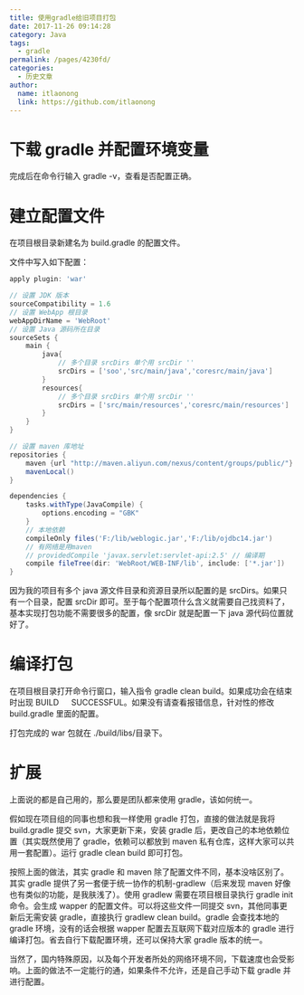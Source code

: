 ```yaml
---
title: 使用gradle给旧项目打包
date: 2017-11-26 09:14:28
category: Java
tags:
  - gradle
permalink: /pages/4230fd/
categories:
  - 历史文章
author:
  name: itlaonong
  link: https://github.com/itlaonong
---
```


# 下载 gradle 并配置环境变量

完成后在命令行输入 gradle -v，查看是否配置正确。

# 建立配置文件

在项目根目录新建名为 build.gradle 的配置文件。

<!-- more -->

文件中写入如下配置：

```groovy
apply plugin: 'war'

// 设置 JDK 版本
sourceCompatibility = 1.6
// 设置 WebApp 根目录
webAppDirName = 'WebRoot'
// 设置 Java 源码所在目录
sourceSets {
    main {
        java{
            // 多个目录 srcDirs 单个用 srcDir ''
            srcDirs = ['soo','src/main/java','coresrc/main/java']
        }
        resources{
            // 多个目录 srcDirs 单个用 srcDir ''
            srcDirs = ['src/main/resources','coresrc/main/resources']
        }
    }
}

// 设置 maven 库地址
repositories {
    maven {url "http://maven.aliyun.com/nexus/content/groups/public/"}
    mavenLocal()
}

dependencies {
    tasks.withType(JavaCompile) {
        options.encoding = "GBK"
    }
    // 本地依赖
    compileOnly files('F:/lib/weblogic.jar','F:/lib/ojdbc14.jar')
    // 有网络是用maven
    // providedCompile 'javax.servlet:servlet-api:2.5' // 编译期
    compile fileTree(dir: 'WebRoot/WEB-INF/lib', include: ['*.jar'])
}
```

因为我的项目有多个 java 源文件目录和资源目录所以配置的是 srcDirs。如果只有一个目录，配置 srcDir 即可。至于每个配置项什么含义就需要自己找资料了，基本实现打包功能不需要很多的配置，像 srcDir 就是配置一下 java 源代码位置就好了。

# 编译打包

在项目根目录打开命令行窗口，输入指令 gradle clean build。如果成功会在结束时出现 BUILD 　 SUCCESSFUL。如果没有请查看报错信息，针对性的修改 build.gradle 里面的配置。

打包完成的 war 包就在 ./build/libs/目录下。

<!-- more -->

# 扩展

上面说的都是自己用的，那么要是团队都来使用 gradle，该如何统一。

假如现在项目组的同事也想和我一样使用 gradle 打包，直接的做法就是我将 build.gradle 提交 svn，大家更新下来，安装 gradle 后，更改自己的本地依赖位置（其实既然使用了 gradle，依赖可以都放到 maven 私有仓库，这样大家可以共用一套配置）。运行 gradle clean build 即可打包。

按照上面的做法，其实 gradle 和 maven 除了配置文件不同，基本没啥区别了。其实 gradle 提供了另一套便于统一协作的机制-gradlew（后来发现 maven 好像也有类似的功能，是我肤浅了）。使用 gradlew 需要在项目根目录执行 gradle init 命令。会生成 wapper 的配置文件。可以将这些文件一同提交 svn，其他同事更新后无需安装 gradle，直接执行 gradlew clean build。gradle 会查找本地的 gradle 环境，没有的话会根据 wapper 配置去互联网下载对应版本的 gradle 进行编译打包。省去自行下载配置环境，还可以保持大家 gradle 版本的统一。

当然了，国内特殊原因，以及每个开发者所处的网络环境不同，下载速度也会受影响。上面的做法不一定能行的通，如果条件不允许，还是自己手动下载 gradle 并进行配置。
